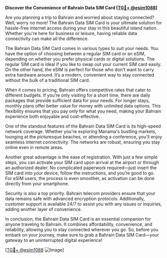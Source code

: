 **Discover the Convenience of Bahrain Data SIM Card [[TG💪+ @esim1088](https://t.me/s/esim1088)]**

Are you planning a trip to Bahrain and worried about staying connected? Well, worry no more! The Bahrain Data SIM Card is your ultimate solution for hassle-free internet access during your stay in this beautiful island nation. Whether you're here for business or leisure, having reliable data connectivity can make all the difference. 

The Bahrain Data SIM Card comes in various types to suit your needs. You have the option of choosing between a regular SIM card or an eSIM, depending on whether you prefer physical cards or digital solutions. The regular SIM card is ideal if you like to swap out your current SIM card easily. On the other hand, the eSIM is perfect for those who don't want to carry extra hardware around. It’s a modern, convenient way to stay connected without the bulk of a traditional SIM card.

When it comes to pricing, Bahrain offers competitive rates that cater to different budgets. If you’re only visiting for a short time, there are daily packages that provide sufficient data for your needs. For longer stays, monthly plans offer better value for money with unlimited data options. This flexibility ensures that you pay only for what you need, making your Bahrain experience both enjoyable and cost-effective.

One of the standout features of the Bahrain Data SIM Card is its high-speed network coverage. Whether you're exploring Manama's bustling markets, lounging at the picturesque beaches, or attending a conference, you'll enjoy seamless internet connectivity. The networks are robust, ensuring you stay online even in remote areas.

Another great advantage is the ease of registration. With just a few simple steps, you can activate your SIM card upon arrival at the airport or through an authorized dealer. No complicated paperwork required—just insert the SIM card into your device, follow the instructions, and you’re good to go. For eSIM users, the process is even smoother, as activation can be done directly from your smartphone.

Security is also a top priority. Bahrain telecom providers ensure that your data remains safe with advanced encryption protocols. Additionally, customer support is available 24/7 to assist you with any issues or inquiries, adding another layer of convenience.

In conclusion, the Bahrain Data SIM Card is an essential companion for anyone traveling to Bahrain. It combines affordability, convenience, and reliability, allowing you to stay connected wherever you go. So, before you embark on your journey, make sure to grab a Bahrain Data SIM Card—your gateway to an uninterrupted digital experience!

[[TG💪+ @esim1088](https://t.me/s/esim1088) ![Image](https://i.postimg.cc/Y0z9fWf4/image.png)]